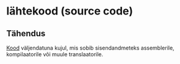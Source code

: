 # lähtekood (source code)

## Tähendus

[Kood](kood-code.md) väljendatuna kujul, mis sobib sisendandmeteks assemblerile, kompilaatorile või muule translaatorile.
